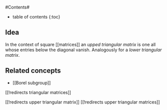 
#Contents#
* table of contents
{:toc}

## Idea

In the context of square [[matrices]] an _upped triangular matrix_ is one all whose entries below the diagonal vanish. Analogously for a _lower triangular matrix_.


## Related concepts

* [[Borel subgroup]]

[[!redirects triangular matrices]]

[[!redirects upper triangular matrix]]
[[!redirects upper triangular matrices]]